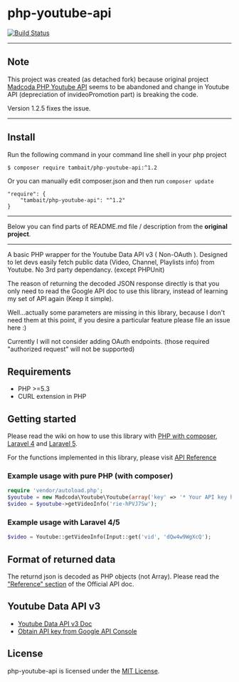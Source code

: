 # php-youtube-api

[![Build Status](https://secure.travis-ci.org/madcoda/php-youtube-api.png)](https://travis-ci.org/madcoda/php-youtube-api)

---

## Note

This project was created (as detached fork) because original project [Madcoda PHP Youtube API](https://github.com/madcoda/php-youtube-api) seems to be abandoned and change in Youtube API (depreciation of invideoPromotion part) is breaking the code.

Version 1.2.5 fixes the issue.

---

## Install

Run the following command in your command line shell in your php project

```sh
$ composer require tambait/php-youtube-api:^1.2
```

Or you can manually edit composer.json and then run `composer update`

```
"require": {
    "tambait/php-youtube-api": "^1.2"
}
```

---

Below you can find parts of README.md file / description from the **original project**.

---

A basic PHP wrapper for the Youtube Data API v3 ( Non-OAuth ). Designed to let devs easily
fetch public data (Video, Channel, Playlists info) from Youtube. No 3rd party dependancy. (except PHPUnit)

The reason of returning the decoded JSON response directly is that you only need to read the Google API doc to use this library, instead of learning my set of API again (Keep it simple).

Well...actually some parameters are missing in this library, because I don't need them at this point, if you desire a particular feature please file an issue here :)

Currently I will not consider adding OAuth endpoints. (those required "authorized request" will not be supported)

## Requirements

-   PHP >=5.3
-   CURL extension in PHP

## Getting started

Please read the wiki on how to use this library with [PHP with composer](https://github.com/madcoda/php-youtube-api/wiki/started-with-php-composer), [Laravel 4](https://github.com/madcoda/php-youtube-api/wiki/started-with-laravel-4) and [Laravel 5](https://github.com/madcoda/php-youtube-api/wiki/started-with-laravel-5).

For the functions implemented in this library, please visit [API Reference](https://github.com/madcoda/php-youtube-api/wiki/api-reference)

### Example usage with pure PHP (with composer)

```php
require 'vendor/autoload.php';
$youtube = new Madcoda\Youtube\Youtube(array('key' => '* Your API key here *'));
$video = $youtube->getVideoInfo('rie-hPVJ7Sw');
```

### Example usage with Laravel 4/5

```php
$video = Youtube::getVideoInfo(Input::get('vid', 'dQw4w9WgXcQ');
```

## Format of returned data

The returnd json is decoded as PHP objects (not Array).
Please read the ["Reference" section](https://developers.google.com/youtube/v3/docs/) of the Official API doc.

## Youtube Data API v3

-   [Youtube Data API v3 Doc](https://developers.google.com/youtube/v3/)
-   [Obtain API key from Google API Console](http://code.google.com/apis/console)

## License

php-youtube-api is licensed under the [MIT License](http://opensource.org/licenses/MIT).
